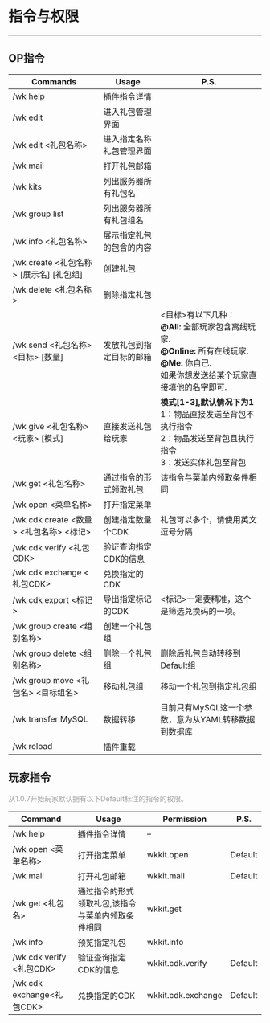 # 指令与权限

---

## OP指令


| Commands                                | Usage                    | P.S.                                                                                                                                                          |
| ----------------------------------------- | -------------------------- | --------------------------------------------------------------------------------------------------------------------------------------------------------------- |
| /wk help                                | 插件指令详情             |                                                                                                                                                               |
| /wk edit                                | 进入礼包管理界面         |                                                                                                                                                               |
| /wk edit <礼包名称>                     | 进入指定名称礼包管理界面 |                                                                                                                                                               |
| /wk mail                                | 打开礼包邮箱             |                                                                                                                                                               |
| /wk kits                                | 列出服务器所有礼包名     |                                                                                                                                                               |
| /wk group list                          | 列出服务器所有礼包组名   |                                                                                                                                                               |
| /wk info <礼包名称>                     | 展示指定礼包的包含的内容 |                                                                                                                                                               |
| /wk create <礼包名称> [展示名] [礼包组] | 创建礼包                 |                                                                                                                                                               |
| /wk delete <礼包名称>                   | 删除指定礼包             |                                                                                                                                                               |
| /wk send <礼包名称> <目标> [数量]       | 发放礼包到指定目标的邮箱 | <目标>有以下几种：<br /> **@All:** 全部玩家包含离线玩家.<br/> **@Online:** 所有在线玩家.<br/> **@Me:** 你自己. <br/>如果你想发送给某个玩家直接填他的名字即可. |
| /wk give <礼包名称> <玩家> [模式]       | 直接发送礼包给玩家       | **模式[1-3],默认情况下为1**<br />1：物品直接发送至背包不执行指令<br />2：物品发送至背包且执行指令<br />3：发送实体礼包至背包                                  |
| /wk get <礼包名称>                      | 通过指令的形式领取礼包   | 该指令与菜单内领取条件相同                                                                                                                                    |
| /wk open <菜单名称>                     | 打开指定菜单             |                                                                                                                                                               |
| /wk cdk create <数量> <礼包名称> <标记> | 创建指定数量个CDK        | 礼包可以多个，请使用英文逗号分隔                                                                                                                              |
| /wk cdk verify <礼包CDK>                | 验证查询指定CDK的信息    |                                                                                                                                                               |
| /wk cdk exchange <礼包CDK>              | 兑换指定的CDK            |                                                                                                                                                               |
| /wk cdk export <标记>                   | 导出指定标记的CDK        | <标记>一定要精准，这个是筛选兑换码的一项。                                                                                                                    |
| /wk group create <组别名称>             | 创建一个礼包组           |                                                                                                                                                               |
| /wk group delete <组别名称>             | 删除一个礼包组           | 删除后礼包自动转移到Default组                                                                                                                                 |
| /wk group move <礼包名> <目标组名>      | 移动礼包组               | 移动一个礼包到指定礼包组                                                                                                                                      |
| /wk transfer MySQL                      | 数据转移                 | 目前只有MySQL这一个参数，意为从YAML转移数据到数据库                                                                                                           |
| /wk reload                              | 插件重载                 |                                                                                                                                                               |

## 玩家指令

<font color="#a19f9d">从1.0.7开始玩家默认拥有以下Default标注的指令的权限。</font><br />


| Command                   | Usage                                             | Permission         | P.S.    |
| --------------------------- | --------------------------------------------------- | -------------------- | --------- |
| /wk help                  | 插件指令详情                                      | –                 |         |
| /wk open <菜单名称>       | 打开指定菜单                                      | wkkit.open         | Default |
| /wk mail                  | 打开礼包邮箱                                      | wkkit.mail         | Default |
| /wk get <礼包名>          | 通过指令的形式领取礼包,该指令与菜单内领取条件相同 | wkkit.get          |         |
| /wk info                  | 预览指定礼包                                      | wkkit.info         |         |
| /wk cdk verify <礼包CDK>  | 验证查询指定CDK的信息                             | wkkit.cdk.verify   | Default |
| /wk cdk exchange<礼包CDK> | 兑换指定的CDK                                     | wkkit.cdk.exchange | Default |
